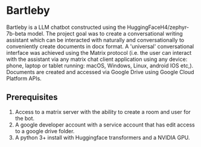 # Bartleby

Bartleby is a LLM chatbot constructed using the HuggingFaceH4/zephyr-7b-beta model. The project goal was to create a conversational writing assistant which can be interacted with naturally and conversationally to conveniently create documents in docx format. A 'universal' conversational interface was achieved using the Matrix protocol (i.e. the user can interact with the assistant via any matrix chat client application using any device: phone, laptop or tablet running: macOS, Windows, Linux, android IOS etc,). Documents are created and accessed via Google Drive using Google Cloud Platform APIs.

## Prerequisites

1. Access to a matrix server with the ability to create a room and user for the bot.
2. A google developer account with a service account that has edit access to a google drive folder.
3. A python 3+ install with Huggingface transformers and a NVIDIA GPU.
